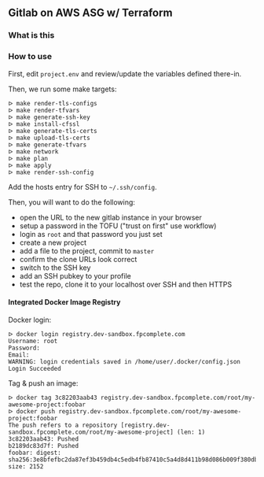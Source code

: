 ## Gitlab on AWS ASG w/ Terraform

### What is this


### How to use

First, edit `project.env` and review/update the variables defined there-in.

Then, we run some make targets:

```
ᐅ make render-tls-configs
ᐅ make render-tfvars
ᐅ make generate-ssh-key
ᐅ make install-cfssl
ᐅ make generate-tls-certs
ᐅ make upload-tls-certs
ᐅ make generate-tfvars
ᐅ make network
ᐅ make plan
ᐅ make apply
ᐅ make render-ssh-config
```

Add the hosts entry for SSH to `~/.ssh/config`.

Then, you will want to do the following:

* open the URL to the new gitlab instance in your browser
* setup a password in the TOFU ("trust on first" use workflow)
* login as `root` and that password you just set
* create a new project
* add a file to the project, commit to `master`
* confirm the clone URLs look correct
* switch to the SSH key
* add an SSH pubkey to your profile
* test the repo, clone it to your localhost over SSH and then HTTPS


#### Integrated Docker Image Registry

Docker login:

```
ᐅ docker login registry.dev-sandbox.fpcomplete.com
Username: root
Password: 
Email: 
WARNING: login credentials saved in /home/user/.docker/config.json
Login Succeeded
```

Tag & push an image:

```
ᐅ docker tag 3c82203aab43 registry.dev-sandbox.fpcomplete.com/root/my-awesome-project:foobar
ᐅ docker push registry.dev-sandbox.fpcomplete.com/root/my-awesome-project:foobar
The push refers to a repository [registry.dev-sandbox.fpcomplete.com/root/my-awesome-project] (len: 1)
3c82203aab43: Pushed 
b2189dc83d7f: Pushed 
foobar: digest: sha256:3e8bfefbc2da87ef3b459db4c5edb4fb87410c5a4d8d411b98d086b009f380db size: 2152
```
